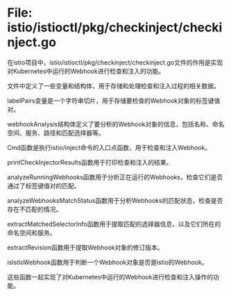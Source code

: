 # File: istio/istioctl/pkg/checkinject/checkinject.go

在istio项目中，istio/istioctl/pkg/checkinject/checkinject.go文件的作用是实现对Kubernetes中运行的Webhook进行检查和注入的功能。

文件中定义了一些变量和结构体，用于存储和处理检查和注入过程的相关数据。

labelPairs变量是一个字符串切片，用于存储要检查的Webhook对象的标签键值对。

webhookAnalysis结构体定义了要分析的Webhook对象的信息，包括名称、命名空间、服务、路径和匹配选择器等。

Cmd函数是执行istio/inject命令的入口点函数，用于检查和注入Webhook。

printCheckInjectorResults函数用于打印检查和注入的结果。

analyzeRunningWebhooks函数用于分析正在运行的Webhooks，检查它们是否通过了标签键值对的匹配。

analyzeWebhooksMatchStatus函数用于分析Webhooks的匹配状态，检查是否存在不匹配的情况。

extractMatchedSelectorInfo函数用于提取匹配的选择器信息，以及它们所在的命名空间和服务。

extractRevision函数用于提取Webhook对象的修订版本。

isIstioWebhook函数用于判断一个Webhook对象是否是istio的Webhook。

这些函数一起实现了对Kubernetes中运行的Webhook进行检查和注入操作的功能。

